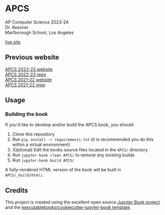# APCS

AP Computer Science 2023-24  
Dr. Kessner  
Marlborough School, Los Angeles  

[live site](https://dkessner.github.io/APCS/)  

## Previous website

[APCS 2022-23 website](https://dkessner.github.io/APCS_2022-23/)  
[APCS 2022-23 repo](https://github.com/dkessner/APCS_2022-23)  
[APCS 2021-22 website](https://dkessner.github.io/APCS_2021-22/)  
[APCS 2021-22 repo](https://github.com/dkessner/APCS_2021-22)  

## Usage

### Building the book

If you'd like to develop and/or build the APCS book, you should:

1. Clone this repository
2. Run `pip install -r requirements.txt` (it is recommended you do this within a virtual environment)
3. (Optional) Edit the books source files located in the `APCS/` directory
4. Run `jupyter-book clean APCS/` to remove any existing builds
5. Run `jupyter-book build APCS/`

A fully-rendered HTML version of the book will be built in `APCS/_build/html/`.

## Credits

This project is created using the excellent open source [Jupyter Book
project](https://jupyterbook.org/) and the
[executablebooks/cookiecutter-jupyter-book
template](https://github.com/executablebooks/cookiecutter-jupyter-book).

